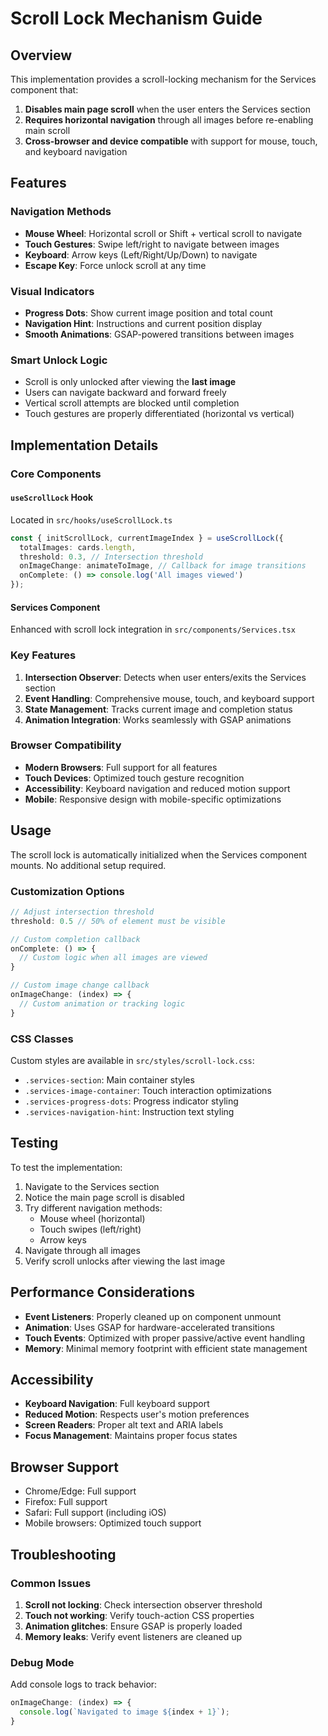 # Scroll Lock Mechanism Guide

## Overview

This implementation provides a scroll-locking mechanism for the Services component that:

1. **Disables main page scroll** when the user enters the Services section
2. **Requires horizontal navigation** through all images before re-enabling main scroll
3. **Cross-browser and device compatible** with support for mouse, touch, and keyboard navigation

## Features

### Navigation Methods
- **Mouse Wheel**: Horizontal scroll or Shift + vertical scroll to navigate
- **Touch Gestures**: Swipe left/right to navigate between images
- **Keyboard**: Arrow keys (Left/Right/Up/Down) to navigate
- **Escape Key**: Force unlock scroll at any time

### Visual Indicators
- **Progress Dots**: Show current image position and total count
- **Navigation Hint**: Instructions and current position display
- **Smooth Animations**: GSAP-powered transitions between images

### Smart Unlock Logic
- Scroll is only unlocked after viewing the **last image**
- Users can navigate backward and forward freely
- Vertical scroll attempts are blocked until completion
- Touch gestures are properly differentiated (horizontal vs vertical)

## Implementation Details

### Core Components

#### `useScrollLock` Hook
Located in `src/hooks/useScrollLock.ts`

```typescript
const { initScrollLock, currentImageIndex } = useScrollLock({
  totalImages: cards.length,
  threshold: 0.3, // Intersection threshold
  onImageChange: animateToImage, // Callback for image transitions
  onComplete: () => console.log('All images viewed')
});
```

#### Services Component
Enhanced with scroll lock integration in `src/components/Services.tsx`

### Key Features

1. **Intersection Observer**: Detects when user enters/exits the Services section
2. **Event Handling**: Comprehensive mouse, touch, and keyboard support
3. **State Management**: Tracks current image and completion status
4. **Animation Integration**: Works seamlessly with GSAP animations

### Browser Compatibility

- **Modern Browsers**: Full support for all features
- **Touch Devices**: Optimized touch gesture recognition
- **Accessibility**: Keyboard navigation and reduced motion support
- **Mobile**: Responsive design with mobile-specific optimizations

## Usage

The scroll lock is automatically initialized when the Services component mounts. No additional setup required.

### Customization Options

```typescript
// Adjust intersection threshold
threshold: 0.5 // 50% of element must be visible

// Custom completion callback
onComplete: () => {
  // Custom logic when all images are viewed
}

// Custom image change callback
onImageChange: (index) => {
  // Custom animation or tracking logic
}
```

### CSS Classes

Custom styles are available in `src/styles/scroll-lock.css`:

- `.services-section`: Main container styles
- `.services-image-container`: Touch interaction optimizations
- `.services-progress-dots`: Progress indicator styling
- `.services-navigation-hint`: Instruction text styling

## Testing

To test the implementation:

1. Navigate to the Services section
2. Notice the main page scroll is disabled
3. Try different navigation methods:
   - Mouse wheel (horizontal)
   - Touch swipes (left/right)
   - Arrow keys
4. Navigate through all images
5. Verify scroll unlocks after viewing the last image

## Performance Considerations

- **Event Listeners**: Properly cleaned up on component unmount
- **Animation**: Uses GSAP for hardware-accelerated transitions
- **Touch Events**: Optimized with proper passive/active event handling
- **Memory**: Minimal memory footprint with efficient state management

## Accessibility

- **Keyboard Navigation**: Full keyboard support
- **Reduced Motion**: Respects user's motion preferences
- **Screen Readers**: Proper alt text and ARIA labels
- **Focus Management**: Maintains proper focus states

## Browser Support

- Chrome/Edge: Full support
- Firefox: Full support
- Safari: Full support (including iOS)
- Mobile browsers: Optimized touch support

## Troubleshooting

### Common Issues

1. **Scroll not locking**: Check intersection observer threshold
2. **Touch not working**: Verify touch-action CSS properties
3. **Animation glitches**: Ensure GSAP is properly loaded
4. **Memory leaks**: Verify event listeners are cleaned up

### Debug Mode

Add console logs to track behavior:

```typescript
onImageChange: (index) => {
  console.log(`Navigated to image ${index + 1}`);
}
```